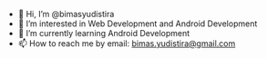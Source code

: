 - 👋 Hi, I’m @bimasyudistira
- 👀 I’m interested in Web Development and Android Development
- 🌱 I’m currently learning Android Development
- 📫 How to reach me by email: bimas.yudistira@gmail.com

<!---
bimasyudistira/bimasyudistira is a ✨ special ✨ repository because its `README.md` (this file) appears on your GitHub profile.
You can click the Preview link to take a look at your changes.
--->
